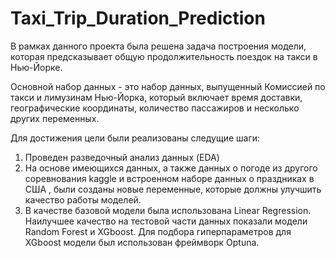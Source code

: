 # Taxi_Trip_Duration_Prediction

В рамках данного проекта была решена задача построения модели, которая предсказывает общую продолжительность поездок на такси в Нью-Йорке. 

Основной набор данных - это набор данных, выпущенный Комиссией по такси и лимузинам Нью-Йорка, который включает время доставки, географические координаты, количество пассажиров и несколько других переменных.

Для достижения цели были реализованы следущие шаги: 

1) Проведен разведочный анализ данных (EDA) 
2) На основе имеющихся данных, а также данных о погоде из другого соревнования kaggle и встроенном наборе данных о праздниках в США , были созданы новые переменные, которые должны улучшить качество работы моделей. 
3) В качестве базовой модели была использована Linear Regression. Наилучшее качество на тестовой части данных показали модели Random Forest и XGboost. Для подбора гиперпараметров для XGboost модели был использован фреймворк Optuna.
